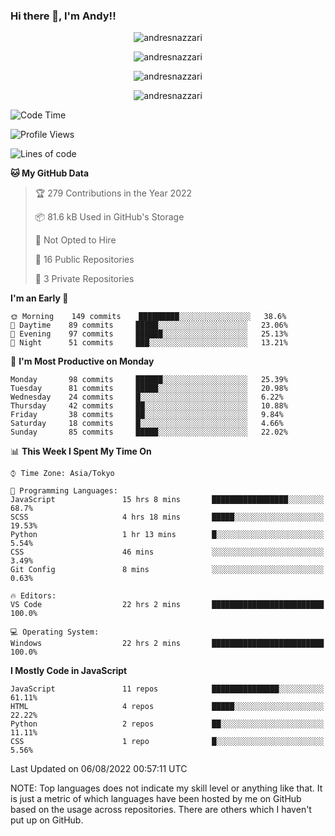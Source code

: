 ### Hi there 👋, I'm Andy!!

<p align="center" >
  <img src="https://github-profile-trophy.vercel.app/?username=AndresNazzari&theme=dracula&column=-1" alt="andresnazzari"/>
</p>

<p align="center">
  <img  src="https://github-readme-stats.vercel.app/api?username=AndresNazzari&count_private=true&show_icons=true&theme=dracula" alt="andresnazzari"/>
</p>
<p align="center">
  <img  src="https://github-readme-stats.vercel.app/api/top-langs/?username=AndresNazzari&layout=compact" alt="andresnazzari"/>
</p>
<p align="center" >
  <img src="https://github-readme-stats.vercel.app/api/wakatime?username=AndresNazzari" alt="andresnazzari"/>
</p>

<!--START_SECTION:waka-->
![Code Time](http://img.shields.io/badge/Code%20Time-0%20secs-blue)

![Profile Views](http://img.shields.io/badge/Profile%20Views-3-blue)

![Lines of code](https://img.shields.io/badge/From%20Hello%20World%20I%27ve%20Written-303%20Thousand%20lines%20of%20code-blue)

**🐱 My GitHub Data** 

> 🏆 279 Contributions in the Year 2022
 > 
> 📦 81.6 kB Used in GitHub's Storage 
 > 
> 🚫 Not Opted to Hire
 > 
> 📜 16 Public Repositories 
 > 
> 🔑 3 Private Repositories  
 > 
**I'm an Early 🐤** 

```text
🌞 Morning    149 commits    █████████░░░░░░░░░░░░░░░░   38.6% 
🌆 Daytime    89 commits     █████░░░░░░░░░░░░░░░░░░░░   23.06% 
🌃 Evening    97 commits     ██████░░░░░░░░░░░░░░░░░░░   25.13% 
🌙 Night      51 commits     ███░░░░░░░░░░░░░░░░░░░░░░   13.21%

```
📅 **I'm Most Productive on Monday** 

```text
Monday       98 commits     ██████░░░░░░░░░░░░░░░░░░░   25.39% 
Tuesday      81 commits     █████░░░░░░░░░░░░░░░░░░░░   20.98% 
Wednesday    24 commits     █░░░░░░░░░░░░░░░░░░░░░░░░   6.22% 
Thursday     42 commits     ██░░░░░░░░░░░░░░░░░░░░░░░   10.88% 
Friday       38 commits     ██░░░░░░░░░░░░░░░░░░░░░░░   9.84% 
Saturday     18 commits     █░░░░░░░░░░░░░░░░░░░░░░░░   4.66% 
Sunday       85 commits     █████░░░░░░░░░░░░░░░░░░░░   22.02%

```


📊 **This Week I Spent My Time On** 

```text
⌚︎ Time Zone: Asia/Tokyo

💬 Programming Languages: 
JavaScript               15 hrs 8 mins       █████████████████░░░░░░░░   68.7% 
SCSS                     4 hrs 18 mins       █████░░░░░░░░░░░░░░░░░░░░   19.53% 
Python                   1 hr 13 mins        █░░░░░░░░░░░░░░░░░░░░░░░░   5.54% 
CSS                      46 mins             ░░░░░░░░░░░░░░░░░░░░░░░░░   3.49% 
Git Config               8 mins              ░░░░░░░░░░░░░░░░░░░░░░░░░   0.63%

🔥 Editors: 
VS Code                  22 hrs 2 mins       █████████████████████████   100.0%

💻 Operating System: 
Windows                  22 hrs 2 mins       █████████████████████████   100.0%

```

**I Mostly Code in JavaScript** 

```text
JavaScript               11 repos            ███████████████░░░░░░░░░░   61.11% 
HTML                     4 repos             █████░░░░░░░░░░░░░░░░░░░░   22.22% 
Python                   2 repos             ██░░░░░░░░░░░░░░░░░░░░░░░   11.11% 
CSS                      1 repo              █░░░░░░░░░░░░░░░░░░░░░░░░   5.56%

```



 Last Updated on 06/08/2022 00:57:11 UTC
<!--END_SECTION:waka-->

NOTE: Top languages does not indicate my skill level or anything like that. It is just a metric of which languages have been hosted by me on GitHub based on the usage across repositories. There are others which I haven't put up on GitHub.

<!-- Here are some ideas to get you started:

-   🔭 I’m currently working on ...
-   🌱 I’m currently learning ...
-   👯 I’m looking to collaborate on ...
-   🤔 I’m looking for help with ...
-   💬 Ask me about ...
-   📫 How to reach me: ...
-   😄 Pronouns: ...
-   ⚡ Fun fact: ... -->
